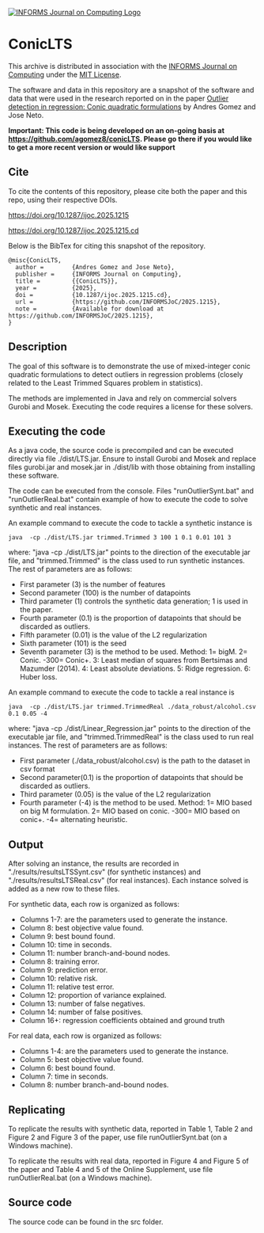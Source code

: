 [![INFORMS Journal on Computing Logo](https://INFORMSJoC.github.io/logos/INFORMS_Journal_on_Computing_Header.jpg)](https://pubsonline.informs.org/journal/ijoc)

# ConicLTS


This archive is distributed in association with the [INFORMS Journal on
Computing](https://pubsonline.informs.org/journal/ijoc) under the [MIT License](LICENSE).

The software and data in this repository are a snapshot of the software and data
that were used in the research reported on in the paper 
[Outlier detection in regression: Conic quadratic formulations](https://doi.org/10.1287/ijoc.2025.1215) by Andres Gomez and Jose Neto. 


**Important: This code is being developed on an on-going basis at 
https://github.com/agomez8/conicLTS. Please go there if you would like to
get a more recent version or would like support**

## Cite

To cite the contents of this repository, please cite both the paper and this repo, using their respective DOIs.

https://doi.org/10.1287/ijoc.2025.1215

https://doi.org/10.1287/ijoc.2025.1215.cd

Below is the BibTex for citing this snapshot of the repository.

```
@misc{ConicLTS,
  author =        {Andres Gomez and Jose Neto},
  publisher =     {INFORMS Journal on Computing},
  title =         {{ConicLTS}},
  year =          {2025},
  doi =           {10.1287/ijoc.2025.1215.cd},
  url =           {https://github.com/INFORMSJoC/2025.1215},
  note =          {Available for download at https://github.com/INFORMSJoC/2025.1215},
}  
```

## Description

The goal of this software is to demonstrate the use of mixed-integer conic quadratic formulations to detect outliers in regression problems (closely related to the Least Trimmed Squares problem in statistics).

The methods are implemented in Java and rely on commercial solvers Gurobi and Mosek. Executing the code requires a license for these solvers.

## Executing the code

As a java code, the source code is precompiled and can be executed directly via file ./dist/LTS.jar. Ensure to install Gurobi and Mosek and replace files gurobi.jar and mosek.jar in ./dist/lib with those obtaining from installing these software.

The code can be executed from the console. Files "runOutlierSynt.bat" and "runOutlierReal.bat" contain example of how to execute the code to solve synthetic and real instances. 

An example command to execute the code to tackle a synthetic instance is
```
java  -cp ./dist/LTS.jar trimmed.Trimmed 3 100 1 0.1 0.01 101 3
```
where: "java  -cp ./dist/LTS.jar" points to the direction of the executable jar file, and "trimmed.Trimmed" is the class used to run synthetic instances. The rest of parameters are as follows:
* First parameter (3) is the number of features
* Second parameter (100) is the number of datapoints
* Third parameter (1) controls the synthetic data generation; 1 is used in the paper.
* Fourth parameter (0.1) is the proportion of datapoints that should be discarded as outliers.
* Fifth parameter (0.01) is the value of the L2 regularization
* Sixth parameter (101) is the seed
* Seventh parameter (3) is the method to be used. Method: 1= bigM. 2= Conic. -300= Conic+. 3: Least median of
 squares from Bertsimas and Mazumder (2014). 4: Least absolute deviations. 5: Ridge regression. 6: Huber loss.

An example command to execute the code to tackle a real instance is
```
java  -cp ./dist/LTS.jar trimmed.TrimmedReal ./data_robust/alcohol.csv 0.1 0.05 -4
```
where: "java  -cp ./dist/Linear_Regression.jar" points to the direction of the executable jar file, and "trimmed.TrimmedReal" is the class used to run real instances. The rest of parameters are as follows:
* First parameter (./data_robust/alcohol.csv) is the path to the dataset in csv format
* Second parameter(0.1) is the proportion of datapoints that should be discarded as outliers.
* Third parameter (0.05) is the value of the L2 regularization
* Fourth parameter (-4) is the method to be used. Method: 1= MIO based on big M formulation. 2= MIO based on conic. -300= MIO based on conic+. -4= alternating heuristic.

## Output

After solving an instance, the results are recorded in "./results/resultsLTSSynt.csv" (for synthetic instances) and "./results/resultsLTSReal.csv" (for real instances). Each instance solved is added as a new row to these files. 

For synthetic data, each row is organized as follows:
* Columns 1-7:  are the parameters used to generate the instance.
* Column 8: best objective value found.
* Column 9: best bound found.
* Column 10: time in seconds.
* Column 11: number branch-and-bound nodes.
* Column 8: training error.
* Column 9: prediction error.
* Column 10: relative risk.
* Column 11: relative test error.
* Column 12: proportion of variance explained.
* Column 13: number of false negatives.
* Column 14: number of false positives.
* Column 16+: regression coefficients obtained and ground truth

For real data, each row is organized as follows:
* Columns 1-4:  are the parameters used to generate the instance.
* Column 5: best objective value found.
* Column 6: best bound found.
* Column 7: time in seconds.
* Column 8: number branch-and-bound nodes.


## Replicating

To replicate the results with synthetic data, reported in Table 1, Table 2 and Figure 2 and Figure 3 of the paper, use file runOutlierSynt.bat (on a Windows machine).

To replicate the results with real data, reported in Figure 4 and Figure 5 of the paper and Table 4 and 5 of the Online Supplement, use file runOutlierReal.bat (on a Windows machine).

## Source code
The source code can be found in the src folder.


